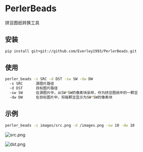 # PerlerBeads
拼豆图纸转换工具

## 安装
```bash
pip install git+git://github.com/Everley1993/PerlerBeads.git
```

## 使用
```bash
perler_beads -s SRC -d DST -sw SW -dw DW
  -s SRC      源图片路径
  -d DST      目标图片路径
  -sw SW      在源图片中，从SW*SW的像素块采样，作为拼豆图纸中的一颗豆
  -dw DW      在目标图片中，将每颗豆显示为SW*SW的像素块
```

## 示例
```bash
perler_beads -s images/src.png -d /images.png -sw 10 -dw 10
```

![src.png](https://github.com/Everley1993/PerlerBeads/blob/master/images/src.png?raw=true)

![dst.png](https://github.com/Everley1993/PerlerBeads/blob/master/images/dst.png?raw=true)
